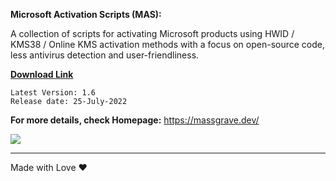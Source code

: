   **Microsoft Activation Scripts (MAS):**

   A collection of scripts for activating Microsoft products using HWID / KMS38 / Online KMS activation methods 
   with a focus on open-source code, less antivirus detection and user-friendliness.
   

  **[Download Link](https://github.com/massgravel/Microsoft-Activation-Scripts/releases)** <br/>

    Latest Version: 1.6
    Release date: 25-July-2022

   **For more details, check Homepage:**  https://massgrave.dev/ <br/>

   <a href="https://discord.gg/gjJEfq7ux8">
  <img src="https://discordapp.com/api/guilds/746721520931569757/widget.png?style=banner3" />
</a>

<hr />




Made with Love ❤️
